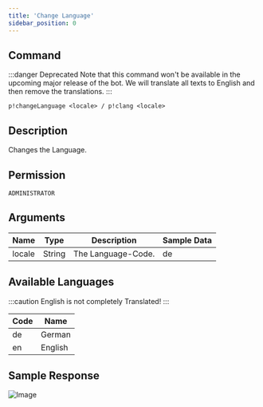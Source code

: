 ```yaml
---
title: 'Change Language'
sidebar_position: 0
---
```


## Command
:::danger Deprecated
Note that this command won't be available in the upcoming major release of the bot. We will translate all texts to English and then remove the translations.
:::

```
p!changeLanguage <locale> / p!clang <locale>
```

## Description
Changes the Language.

## Permission
`ADMINISTRATOR`

## Arguments
| Name | Type | Description | Sample Data |
| ---- | ---- | ----------- | ----------- |
| locale | String | The Language-Code. | de |

## Available Languages
:::caution
English is not completely Translated!
:::

| Code | Name |
| ---- | ---- |
| de | German |
| en | English |

## Sample Response
![Image](https://cdn.herrtxbias.net/Discord_pyVEUCB1wh.png)
